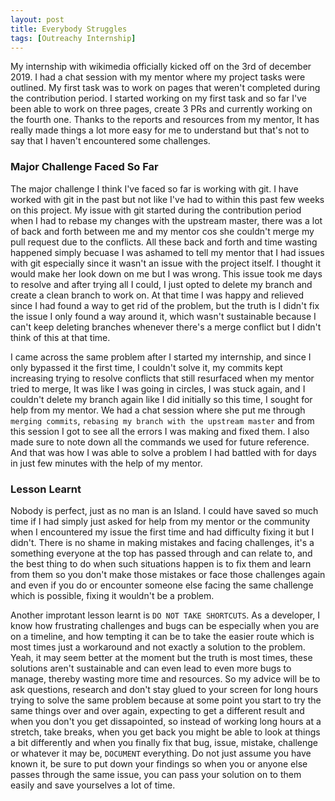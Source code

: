 ```yaml
---
layout: post
title: Everybody Struggles
tags: [Outreachy Internship]
---
```



My internship with wikimedia officially kicked off on the 3rd of december 2019. I had a chat session with my mentor where my project tasks were outlined. My first task was to work on pages that weren't completed during the contribution period. I started working on my first task and so far I've been able to work on three pages, create 3 PRs and currently working on the fourth one. Thanks to the reports and resources from my mentor, It has really made things a lot more easy for me to understand but that's not to say that I haven't encountered some challenges.

### Major Challenge Faced So Far

The major challenge I think I've faced so far is working with git. I have worked with git in the past but not like I've had to within this past few weeks on this project. My issue with git started during the contribution period when I had to rebase my changes with the upstream master, there was a lot of back and forth between me and my mentor cos she couldn't merge my pull request due to the conflicts. All these back and forth and time wasting happened simply becuase I was ashamed to tell my mentor that I had issues with git especially since it wasn't an issue with the project itself. I thought it would make her look down on me but I was wrong.  This issue took me days to resolve and after trying all I could, I just opted to delete my branch and create a clean branch to work on. At that time I was happy and relieved since I had found a way to get rid of the problem, but the truth is I didn't fix the issue I only found a way around it, which wasn't sustainable because I can't keep deleting branches whenever there's a merge conflict but I didn't think of this at that time.

I came across the same problem after I started my internship, and since I only bypassed it the first time, I couldn't solve it, my commits kept increasing trying to resolve conflicts that still resurfaced when my mentor tried to merge, It was like I was going in circles, I was stuck again, and I couldn't delete my branch again like I did initially so this time, I sought for help from my mentor. We had a chat session where she put me through `merging commits`, `rebasing my branch with the upstream master` and from this session I got to see all the errors I was making and fixed them. I also made sure to note down all the commands we used for future reference. And that was how I was able to solve a problem I had battled with for days in just few minutes with the help of my mentor.

### Lesson Learnt

Nobody is perfect, just as no man is an Island. I could have saved so much time if I had simply just asked for help from my mentor or the community when I encountered my issue the first time and had difficulty fixing it but I didn't. There is no shame in making mistakes and facing challenges, it's a something everyone at the top has passed through and can relate to, and the best thing to do when such situations happen is to fix them and learn from them so you don't make those mistakes or face those challenges again and even if you do or encounter someone else facing the same challenge which is possible, fixing it wouldn't be a problem. 

Another improtant lesson learnt is `DO NOT TAKE SHORTCUTS`. As a developer, I know how frustrating challenges and bugs can be especially when you are on a timeline, and how tempting it can be to take the easier route which is most times just a workaround and not exactly a solution to the problem. Yeah, it may seem better at the moment but the truth is most times, these solutions aren't sustainable and can even lead to even more bugs to manage, thereby wasting more time and resources. So my advice will be to ask questions, research and don't stay glued to your screen for long hours trying to solve the same problem because at some point you start to try the same things over and over again, expecting to get a different result and when you don't you get dissapointed, so instead of working long hours at a stretch, take breaks, when you get back you might be able to look at things a bit differently and when you finally fix that bug, issue, mistake, challenge or whatever it may be, `DOCUMENT` everything. Do not just assume you have known it, be sure to put down your findings so when you or anyone else passes through the same issue, you can pass your solution on to them easily and save yourselves a lot of time.

